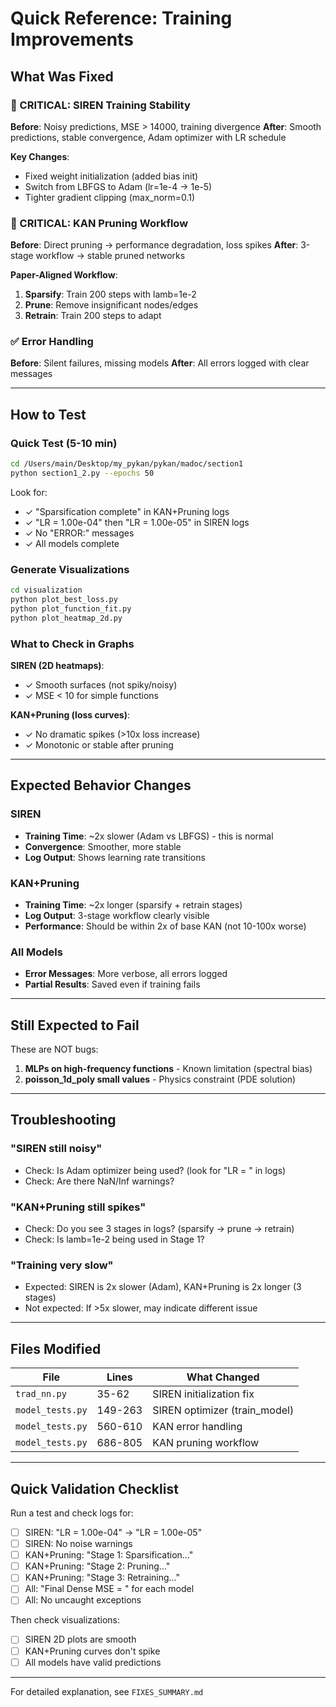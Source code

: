 # Quick Reference: Training Improvements

## What Was Fixed

### 🔴 CRITICAL: SIREN Training Stability
**Before**: Noisy predictions, MSE > 14000, training divergence
**After**: Smooth predictions, stable convergence, Adam optimizer with LR schedule

**Key Changes**:
- Fixed weight initialization (added bias init)
- Switch from LBFGS to Adam (lr=1e-4 → 1e-5)
- Tighter gradient clipping (max_norm=0.1)

### 🔴 CRITICAL: KAN Pruning Workflow
**Before**: Direct pruning → performance degradation, loss spikes
**After**: 3-stage workflow → stable pruned networks

**Paper-Aligned Workflow**:
1. **Sparsify**: Train 200 steps with lamb=1e-2
2. **Prune**: Remove insignificant nodes/edges
3. **Retrain**: Train 200 steps to adapt

### ✅ Error Handling
**Before**: Silent failures, missing models
**After**: All errors logged with clear messages

---

## How to Test

### Quick Test (5-10 min)
```bash
cd /Users/main/Desktop/my_pykan/pykan/madoc/section1
python section1_2.py --epochs 50
```

Look for:
- ✓ "Sparsification complete" in KAN+Pruning logs
- ✓ "LR = 1.00e-04" then "LR = 1.00e-05" in SIREN logs
- ✓ No "ERROR:" messages
- ✓ All models complete

### Generate Visualizations
```bash
cd visualization
python plot_best_loss.py
python plot_function_fit.py
python plot_heatmap_2d.py
```

### What to Check in Graphs

**SIREN (2D heatmaps)**:
- ✓ Smooth surfaces (not spiky/noisy)
- ✓ MSE < 10 for simple functions

**KAN+Pruning (loss curves)**:
- ✓ No dramatic spikes (>10x loss increase)
- ✓ Monotonic or stable after pruning

---

## Expected Behavior Changes

### SIREN
- **Training Time**: ~2x slower (Adam vs LBFGS) - this is normal
- **Convergence**: Smoother, more stable
- **Log Output**: Shows learning rate transitions

### KAN+Pruning
- **Training Time**: ~2x longer (sparsify + retrain stages)
- **Log Output**: 3-stage workflow clearly visible
- **Performance**: Should be within 2x of base KAN (not 10-100x worse)

### All Models
- **Error Messages**: More verbose, all errors logged
- **Partial Results**: Saved even if training fails

---

## Still Expected to Fail

These are NOT bugs:

1. **MLPs on high-frequency functions** - Known limitation (spectral bias)
2. **poisson_1d_poly small values** - Physics constraint (PDE solution)

---

## Troubleshooting

### "SIREN still noisy"
- Check: Is Adam optimizer being used? (look for "LR = " in logs)
- Check: Are there NaN/Inf warnings?

### "KAN+Pruning still spikes"
- Check: Do you see 3 stages in logs? (sparsify → prune → retrain)
- Check: Is lamb=1e-2 being used in Stage 1?

### "Training very slow"
- Expected: SIREN is 2x slower (Adam), KAN+Pruning is 2x longer (3 stages)
- Not expected: If >5x slower, may indicate different issue

---

## Files Modified

| File | Lines | What Changed |
|------|-------|--------------|
| `trad_nn.py` | 35-62 | SIREN initialization fix |
| `model_tests.py` | 149-263 | SIREN optimizer (train_model) |
| `model_tests.py` | 560-610 | KAN error handling |
| `model_tests.py` | 686-805 | KAN pruning workflow |

---

## Quick Validation Checklist

Run a test and check logs for:

- [ ] SIREN: "LR = 1.00e-04" → "LR = 1.00e-05"
- [ ] SIREN: No noise warnings
- [ ] KAN+Pruning: "Stage 1: Sparsification..."
- [ ] KAN+Pruning: "Stage 2: Pruning..."
- [ ] KAN+Pruning: "Stage 3: Retraining..."
- [ ] All: "Final Dense MSE = " for each model
- [ ] All: No uncaught exceptions

Then check visualizations:

- [ ] SIREN 2D plots are smooth
- [ ] KAN+Pruning curves don't spike
- [ ] All models have valid predictions

---

For detailed explanation, see `FIXES_SUMMARY.md`
